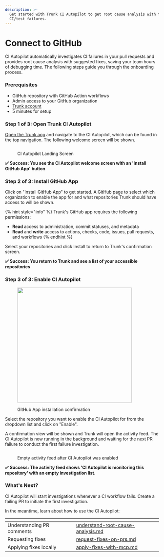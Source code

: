 ```yaml
---
description: >-
  Get started with Trunk CI Autopilot to get root cause analysis with fixes for
  CI/test failures.
---
```


# Connect to GitHub

CI Autopilot automatically investigates CI failures in your pull requests and provides root cause analysis with suggested fixes, saving your team hours of debugging time. The following steps guide you through the onboarding process.



### Prerequisites

* GitHub repository with GitHub Action workflows
* Admin access to your GitHub organization
* [Trunk account](https://app.trunk.io/signup?intent=flaky%20tests)
* 5 minutes for setup



### Step 1 of 3: Open Trunk CI Autopilot

[Open the Trunk app](https://app.trunk.io/) and navigate to the CI Autopilot, which can be found in the top navigation. The following welcome screen will be shown.

<figure><img src="../../.gitbook/assets/Screenshot 2025-09-11 at 2.35.49 PM.png" alt=""><figcaption><p>CI Autopilot Landing Screen</p></figcaption></figure>

**✅ Success: You see the CI Autopilot welcome screen with an 'Install GitHub App' button**



### Step 2 of 3: Install GitHub App

Click on "Install GitHub App" to get started. A GitHub page to select which organization to enable the app for and what repositories Trunk should have access to will be shown.

{% hint style="info" %}
Trunk's GitHub app requires the following permissions:

* **Read** access to administration, commit statuses, and metadata
* **Read** and **write** access to actions, checks, code, issues, pull requests, and workflows
{% endhint %}

Select your repositories and click Install to return to Trunk's confirmation screen.

**✅ Success: You return to Trunk and see a list of your accessible repositories**



### Step 3 of 3: Enable CI Autopilot

<figure><img src="../../.gitbook/assets/Screenshot 2025-09-11 at 2.37.58 PM.png" alt="" width="375"><figcaption><p>GitHub App installation confirmation</p></figcaption></figure>

Select the repository you want to enable the CI Autopilot for from the dropdown list and click on "Enable".



A confirmation view will be shown and Trunk will open the activity feed. The CI Autopilot is now running in the background and waiting for the next PR failure to conduct the first failure investigation.

<figure><img src="../../.gitbook/assets/Screenshot 2025-09-11 at 2.41.58 PM.png" alt=""><figcaption><p>Empty activity feed after CI Autopilot was enabled</p></figcaption></figure>



**✅ Success: The activity feed shows 'CI Autopilot is monitoring this repository' with an empty investigation list.**&#x20;



### **What's Next?**

CI Autopilot will start investigations whenever a CI workflow fails. Create a failing PR to initiate the first investigation.&#x20;



In the meantime, learn about how to use the CI Autopilot:

<table data-view="cards"><thead><tr><th></th><th data-hidden data-card-target data-type="content-ref"></th></tr></thead><tbody><tr><td>Understanding PR comments</td><td><a href="../use-ci-autopilot/understand-root-cause-analysis.md">understand-root-cause-analysis.md</a></td></tr><tr><td>Requesting fixes</td><td><a href="../use-ci-autopilot/request-fixes-on-prs.md">request-fixes-on-prs.md</a></td></tr><tr><td>Applying fixes locally</td><td><a href="../use-ci-autopilot/apply-fixes-with-mcp.md">apply-fixes-with-mcp.md</a></td></tr></tbody></table>



